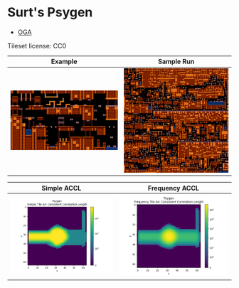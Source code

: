 Surt's Psygen
===

* [OGA](https://opengameart.org/content/psygen)

Tileset license: CC0

| Example | Sample Run |
|---|---|
| ![example](./data/psygen_mockup.png) | ![sample](./data/psygen_128x128.png)  |

| Simple ACCL | Frequency ACCL |
|---|---|
| ![simple accl](aux/psygen_simple_taccl.png) | ![freq accl](aux/psygen_freq_taccl.png) |
